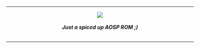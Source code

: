 <div align="center">
<hr>
<img src="https://github.com/SpiceOS/xda_template/blob/12.1/Banner/header.png?raw=true">
<br>
<br>
<strong><i>Just a spiced up AOSP ROM ;)</i></strong>
<br>
<br>
<hr>
</div>